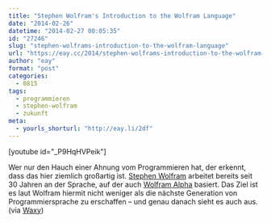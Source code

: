 ```yaml
---
title: "Stephen Wolfram's Introduction to the Wolfram Language"
date: "2014-02-26"
datetime: "2014-02-27 00:05:35"
id: "27246"
slug: "stephen-wolframs-introduction-to-the-wolfram-language"
url: "https://eay.cc/2014/stephen-wolframs-introduction-to-the-wolfram-language/"
author: "eay"
format: "post"
categories:
  - 0815
tags:
  - programmieren
  - stephen-wolfram
  - zukunft
meta:
  - yourls_shorturl: "http://eay.li/2df"
---
```


\[youtube id="\_P9HqHVPeik"\]

Wer nur den Hauch einer Ahnung vom Programmieren hat, der erkennt, dass das hier ziemlich großartig ist. [Stephen Wolfram](https://en.wikipedia.org/wiki/Stephen_Wolfram) arbeitet bereits seit 30 Jahren an der Sprache, auf der auch [Wolfram Alpha](http://www.wolframalpha.com/) basiert. Das Ziel ist es laut Wolfram hiermit nicht weniger als die nächste Generation von Programmiersprache zu erschaffen – und genau danach sieht es auch aus. (via [Waxy](http://waxy.org/lins))
